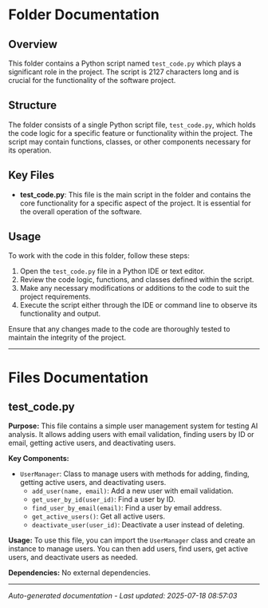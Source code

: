 # Folder Documentation

## Overview
This folder contains a Python script named `test_code.py` which plays a significant role in the project. The script is 2127 characters long and is crucial for the functionality of the software project.

## Structure
The folder consists of a single Python script file, `test_code.py`, which holds the code logic for a specific feature or functionality within the project. The script may contain functions, classes, or other components necessary for its operation.

## Key Files
- **test_code.py**: This file is the main script in the folder and contains the core functionality for a specific aspect of the project. It is essential for the overall operation of the software.

## Usage
To work with the code in this folder, follow these steps:
1. Open the `test_code.py` file in a Python IDE or text editor.
2. Review the code logic, functions, and classes defined within the script.
3. Make any necessary modifications or additions to the code to suit the project requirements.
4. Execute the script either through the IDE or command line to observe its functionality and output.

Ensure that any changes made to the code are thoroughly tested to maintain the integrity of the project.

---

# Files Documentation

## test_code.py

**Purpose:** This file contains a simple user management system for testing AI analysis. It allows adding users with email validation, finding users by ID or email, getting active users, and deactivating users.

**Key Components:**
- `UserManager`: Class to manage users with methods for adding, finding, getting active users, and deactivating users.
  - `add_user(name, email)`: Add a new user with email validation.
  - `get_user_by_id(user_id)`: Find a user by ID.
  - `find_user_by_email(email)`: Find a user by email address.
  - `get_active_users()`: Get all active users.
  - `deactivate_user(user_id)`: Deactivate a user instead of deleting.

**Usage:** To use this file, you can import the `UserManager` class and create an instance to manage users. You can then add users, find users, get active users, and deactivate users as needed.

**Dependencies:** No external dependencies.

---
*Auto-generated documentation - Last updated: 2025-07-18 08:57:03*
